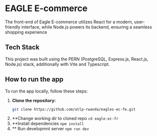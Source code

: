 # EAGLE E-commerce

The front-end of Eagle E-commerce utilizes React for a modern, user-friendly interface, while Node.js powers its backend, ensuring a seamless shopping experience

## Tech Stack

This project was built using the PERN (PostgreSQL, Express.js, React.js, Node.js) stack, additionally with Vite and Typescript.

## How to run the app

To run the app locally, follow these steps:

1. **Clone the repository:**
   ```bash
   git clone https://github.com/atlp-rwanda/eagles-ec-fe.git
   ```
2. **Change working dir to cloned repo
  ```cd eagle-ec-fr```
3. **Install dependencies
 ```npm install```
4. ** Run developmnt server
   ```npm run dev```
